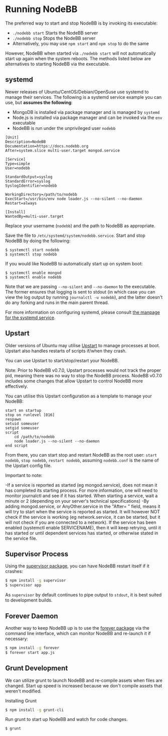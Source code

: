 Running NodeBB
==============

The preferred way to start and stop NodeBB is by invoking its
executable:

* `./nodebb start` Starts the NodeBB server
* `./nodebb stop` Stops the NodeBB server
* Alternatively, you may use `npm start` and `npm stop` to do the same

However, NodeBB when started via `./nodebb start` will not automatically start up again when the system reboots. The methods listed below are alternatives to starting NodeBB via the
executable.

## systemd

Newer releases of Ubuntu/CentOS/Debian/OpenSuse use systemd to manage their services. The following is a systemd service example you can use, but **assumes the following**:

* MongoDB is installed via package manager and is managed by `systemd`
* Node.js is installed via package manager and can be invoked via the `env` executable
* NodeBB is run under the unprivileged user `nodebb`

```
[Unit]
Description=NodeBB
Documentation=https://docs.nodebb.org
After=system.slice multi-user.target mongod.service

[Service]
Type=simple
User=nodebb

StandardOutput=syslog
StandardError=syslog
SyslogIdentifier=nodebb

WorkingDirectory=/path/to/nodebb
ExecStart=/usr/bin/env node loader.js --no-silent --no-daemon
Restart=always

[Install]
WantedBy=multi-user.target
```

Replace your username (`nodebb`) and the path to NodeBB as appropriate.

Save the file to `/etc/systemd/system/nodebb.service`. Start and stop NodeBB by doing the following:

```
$ systemctl start nodebb
$ systemctl stop nodebb
```

If you would like NodeBB to automatically start up on system boot:

```
$ systemctl enable mongod
$ systemctl enable nodebb
```

Note that we are passing `--no-silent` and `--no-daemon` to the executable. The former ensures that logging is sent to stdout (in which case you can view the log output by running `journalctl -u nodebb`), and the latter doesn't do any forking and runs in the main parent thread.

For more information on configuring systemd, please consult [the manpage for the systemd service](https://www.freedesktop.org/software/systemd/man/systemd.service.html).

## Upstart

Older versions of Ubuntu may utilise [Upstart](http://upstart.ubuntu.com/) to manage processes at boot. Upstart also handles restarts of scripts if/when they crash.

You can use Upstart to start/stop/restart your NodeBB.

Note: Prior to NodeBB v0.7.0, Upstart processes would not track the proper pid, meaning there was no way to stop the NodeBB process. NodeBB v0.7.0 includes some changes that allow Upstart to control NodeBB more effectively.

You can utilise this Upstart configuration as a template to manage your NodeBB:

```
start on startup
stop on runlevel [016]
respawn
setuid someuser
setgid someuser
script
    cd /path/to/nodebb
    node loader.js --no-silent --no-daemon
end script
```

From there, you can start stop and restart NodeBB as the root user:
`start nodebb`, `stop nodebb`, `restart nodebb`, assuming `nodebb.conf`
is the name of the Upstart config file.

Important to note: 

-If a service is reported as started (eg mongod.service), does not mean it has completed its starting process. For more information, one will need to monitor journalctl and see if it has started.  When starting a service, wait a minute or 2 (depending on your server's technical specifications)
-By adding mongod.service, or AnyOther.service in the "After= " field, means it will try to start when the service is reported as started. It will however NOT check if the service is working (eg network.service, it can be started, but it will not check if you are connected to a network). If the service has been enabled (systemctl enable SERVICENAME), then it will keep retrying, until it has started or until dependent services has started, or otherwise stated in the service file.


## Supervisor Process

Using the [supervisor package](https://github.com/isaacs/node-supervisor), you can have NodeBB
restart itself if it crashes:

``` bash
$ npm install -g supervisor
$ supervisor app
```

As `supervisor` by default continues to pipe output to `stdout`, it is
best suited to development builds.

## Forever Daemon

Another way to keep NodeBB up is to use the [forever
package](https://github.com/nodejitsu/forever) via the command line
interface, which can monitor NodeBB and re-launch it if necessary:

``` bash
$ npm install -g forever
$ forever start app.js
```

## Grunt Development

We can utilize grunt to launch NodeBB and re-compile assets when files
are changed. Start up speed is increased because we don't compile assets
that weren't modified.

Installing Grunt

``` bash
$ npm install -g grunt-cli
```

Run grunt to start up NodeBB and watch for code changes.

``` bash
$ grunt
```

